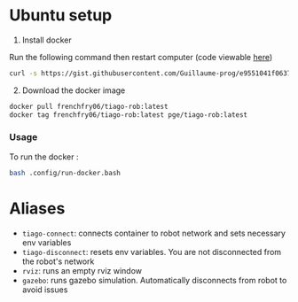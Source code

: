 # Ubuntu setup

1. Install docker

Run the following command then restart computer (code viewable [here](https://gist.github.com/Guillaume-prog/e9551041f0637e4452c93c98dd96f85b))

```bash
curl -s https://gist.githubusercontent.com/Guillaume-prog/e9551041f0637e4452c93c98dd96f85b/raw/docker-install.bash?_=$(uuidgen) \ | sudo bash
```

2. Download the docker image

```bash
docker pull frenchfry06/tiago-rob:latest
docker tag frenchfry06/tiago-rob:latest pge/tiago-rob:latest 
```

### Usage

To run the docker : 
```bash
bash .config/run-docker.bash
```

# Aliases

- `tiago-connect`: connects container to robot network and sets necessary env variables
- `tiago-disconnect`: resets env variables. You are not disconnected from the robot's network
- `rviz`: runs an empty rviz window
- `gazebo`: runs gazebo simulation. Automatically disconnects from robot to avoid issues